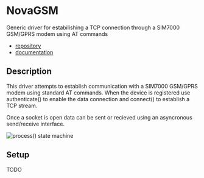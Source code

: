 # NovaGSM
Generic driver for estabilishing a TCP connection through a SIM7000 GSM/GPRS
modem using AT commands
 - [repository](https://github.com/DaxBot/NovaGSM)
 - [documentation](https://daxbot.github.io/NovaGSM/index.html)

## Description
This driver attempts to establish communication with a SIM7000 GSM/GPRS modem
using standard AT commands. When the device is registered use authenticate() to
enable the data connection and connect() to establish a TCP stream.

Once a socket is open data can be sent or recieved using an asyncronous
send/receive interface.

![process() state machine](https://daxbot.github.io/NovaGSM/dot_inline_dotgraph_1.png)

## Setup
TODO

